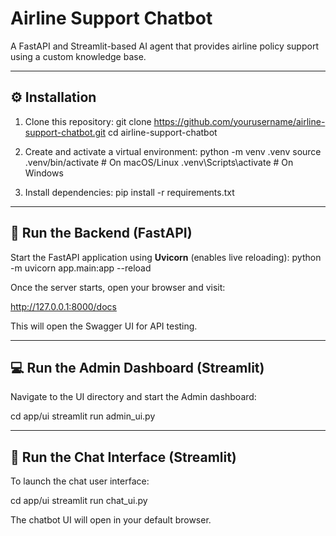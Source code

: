 # Airline Support Chatbot

A FastAPI and Streamlit-based AI agent that provides airline policy support using a custom knowledge base.

---

## ⚙️ Installation

1. Clone this repository:
git clone https://github.com/yourusername/airline-support-chatbot.git
cd airline-support-chatbot


2. Create and activate a virtual environment:
python -m venv .venv
source .venv/bin/activate # On macOS/Linux
.venv\Scripts\activate # On Windows


3. Install dependencies:
pip install -r requirements.txt


---

## 🚀 Run the Backend (FastAPI)

Start the FastAPI application using **Uvicorn** (enables live reloading):
python -m uvicorn app.main:app --reload


Once the server starts, open your browser and visit:

http://127.0.0.1:8000/docs

This will open the Swagger UI for API testing.

---

## 💻 Run the Admin Dashboard (Streamlit)

Navigate to the UI directory and start the Admin dashboard:

cd app/ui
streamlit run admin_ui.py

---

## 💬 Run the Chat Interface (Streamlit)

To launch the chat user interface:

cd app/ui
streamlit run chat_ui.py

The chatbot UI will open in your default browser.

